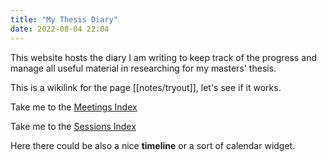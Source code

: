```yaml
---
title: "My Thesis Diary"
date: 2022-08-04 22:04
---
```


This website hosts the diary I am writing to keep track of the progress and manage all useful material in researching for my masters' thesis.


This is a wikilink for the page [[notes/tryout]], let's see if it works.

Take me to the [Meetings Index](notes/Meetings%20Index)

Take me to the [Sessions  Index](notes/Sessions%20Index)



Here there could be also a nice **timeline** or a sort of calendar widget.


